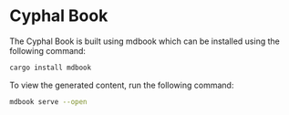 # Cyphal Book

The Cyphal Book is built using mdbook which can be installed using the following command:

```bash
cargo install mdbook
```

To view the generated content, run the following command:

```bash
mdbook serve --open
```
